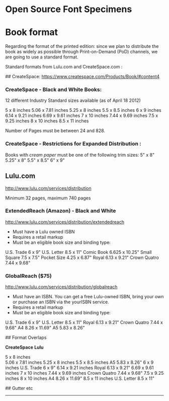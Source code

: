 Open Source Font Specimens
==========================

# Book format

Regarding the format of the printed edition: since we plan to distribute the book as widely as possible through Print-on-Demand (PoD) channels, we are going to use a standard format.

Standard formats from Lulu.com and CreateSpace.com :

## CreateSpace:
https://www.createspace.com/Products/Book/#content4

### CreateSpace - Black and White Books: 
12 different Industry Standard sizes available
(as of April 18 2012)

5 x 8 inches
5.06 x 7.81 inches
5.25 x 8 inches
5.5 x 8.5 inches
6 x 9 inches
6.14 x 9.21 inches
6.69 x 9.61 inches
7 x 10 inches
7.44 x 9.69 inches
7.5 x 9.25 inches
8 x 10 inches
8.5 x 11 inches

Number of Pages must be between 24 and 828.

### CreateSpace - Restrictions for Expanded Distribution :

Books with *cream paper* must be one of the following trim sizes: 
5" x 8"
5.25" x 8" 
5.5" x 8.5" 
6" x 9"

## Lulu.com
http://www.lulu.com/services/distribution

Minimum 32 pages, maximum 740 pages 

### ExtendedReach (Amazon) - Black and White
http://www.lulu.com/services/distribution/extendedreach

* Must have a Lulu owned ISBN
* Requires a retail markup
* Must be an eligible book size and binding type:

U.S. Trade 6 x 9"
U.S. Letter 8.5 x 11"
Comic Book 6.625 x 10.25"
Small Square 7.5 x 7.5"
Pocket Size 4.25 x 6.87"
Royal 6.13 x 9.21"
Crown Quatro 7.44 x 9.68"

### GlobalReach ($75)
http://www.lulu.com/services/distribution/globalreach

* Must have an ISBN. You can get a free Lulu-owned ISBN, bring your own or purchase an ISBN via the yourISBN service.
* Requires a retail markup
* Must be an eligible book size and binding type:

U.S. Trade 6 x 9"
U.S. Letter 8.5 x 11"
Royal 6.13 x 9.21"
Crown Quatro 7.44 x 9.68"
A4 8.26 x 11.69"
A5 5.83 x 8.26"

## Format Overlaps

**CreateSpace**				**Lulu**

5 x 8 inches			
5.06 x 7.81 inches
5.25 x 8 inches
5.5 x 8.5 inches
							A5 5.83 x 8.26"
6 x 9 inches				U.S. Trade 6 x 9"
6.14 x 9.21 inches			Royal 6.13 x 9.21"
6.69 x 9.61 inches
7 x 10 inches
7.44 x 9.69 inches			Crown Quatro 7.44 x 9.68"
7.5 x 9.25 inches
8 x 10 inches
							A4 8.26 x 11.69"
8.5 x 11 inches				U.S. Letter 8.5 x 11"

## Gutter etc

* * *